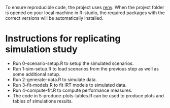 To ensure reproducible code, the project uses [renv](https://github.com/rstudio/renv). When the project folder is opened on your local machine in R-studio, the required packages with the correct versions will be automatically installed.

# Instructions for replicating simulation study
- Run 0-scenario-setup.R to setup the simulated scenarios.
- Run 1-sim-setup.R to load scenarios from the previous step as well as some additional setup.
- Run 2-generate-data.R to simulate data.
- Run 3-fit-models.R to fit IRT models to simulated data.
- Run 4-compute-fit.R to compute performance measures.
- The code in 5-produce-plots-tables.R can be used to produce plots and tables of simulations results.

